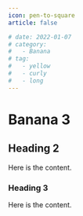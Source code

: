 ```yaml
---
icon: pen-to-square
article: false

# date: 2022-01-07
# category:
#   - Banana
# tag:
#   - yellow
#   - curly
#   - long
---
```


# Banana 3

## Heading 2

Here is the content.

### Heading 3

Here is the content.
